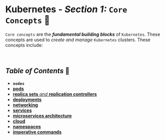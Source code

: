 # **Kubernetes** - ***Section 1:*** `Core Concepts` 🧠

`Core concepts` are the ***fundamental building blocks*** of `Kubernetes`. These concepts are used to *create and manage* `Kubernetes` clusters. These concepts include:

<br />

## ***Table of Contents*** 📜


* **`nodes`**
* [**pods**](01-pods/)
* [**replica sets** *and* **replication controllers**](02-replica-sets/)
* [**deployments**](03-deployments/)
* [**networking**](04-networking/)
* [**services**](05-services/)
* [**microservices architecture**](06-microservices-architecture/)
* [**cloud**](07-kubernetes-on-cloud/)
* [**namespaces**](08-namespaces/)
* [**imperative commands**](09-imperative-commands/)

